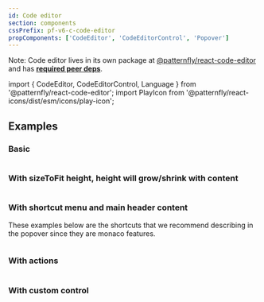 ```yaml
---
id: Code editor
section: components
cssPrefix: pf-v6-c-code-editor
propComponents: ['CodeEditor', 'CodeEditorControl', 'Popover']
---
```


Note: Code editor lives in its own package at [@patternfly/react-code-editor](https://www.npmjs.com/package/@patternfly/react-code-editor) and has [**required peer deps**](https://github.com/patternfly/patternfly-react/blob/main/packages/react-code-editor/package.json).

import { CodeEditor, CodeEditorControl, Language } from '@patternfly/react-code-editor';
import PlayIcon from '@patternfly/react-icons/dist/esm/icons/play-icon';

## Examples

### Basic

```ts file="./CodeEditorBasic.tsx"

```

### With sizeToFit height, height will grow/shrink with content

```ts file="./CodeEditorSizeToFit.tsx"

```

### With shortcut menu and main header content

These examples below are the shortcuts that we recommend describing in the popover since they are monaco features.

```ts file="./CodeEditorShortcutMainHeader.tsx"

```

### With actions

```ts file="./CodeEditorWithActions.tsx"

```

### With custom control

```ts file="CodeEditorCustomControl.tsx"

```
